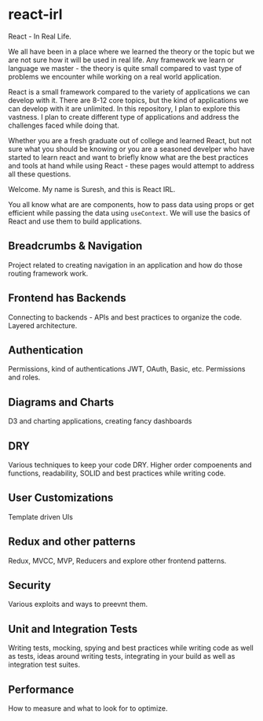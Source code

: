 # react-irl

React - In Real Life.

We all have been in a place where we learned the theory or the topic but we are not sure how it will be used in real life. Any framework we learn or language we master - the theory is quite small compared to vast type of problems we encounter while working on a real world application.

React is a small framework compared to the variety of applications we can develop with it. There are 8-12 core topics, but the kind of applications we can develop with it are unlimited. In this repository, I plan to explore this vastness. I plan to create different type of applications and address the challenges faced while doing that.

Whether you are a fresh graduate out of college and learned React, but not sure what you should be knowing or you are a seasoned develper who have started to learn react and want to briefly know what are the best practices and tools at hand while using React - these pages would attempt to address all these questions.

Welcome. My name is Suresh, and this is React IRL.

You all know what are are components, how to pass data using props or get efficient while passing the data using `useContext`. We will use the basics of React and use them to build applications.

## Breadcrumbs & Navigation

Project related to creating navigation in an application and how do those routing framework work.

## Frontend has Backends

Connecting to backends - APIs and best practices to organize the code. Layered architecture.

## Authentication

Permissions, kind of authentications JWT, OAuth, Basic, etc. Permissions and roles.

## Diagrams and Charts

D3 and charting applications, creating fancy dashboards

## DRY

Various techniques to keep your code DRY. Higher order compoenents and functions, readability, SOLID and best practices while writing code.

## User Customizations

Template driven UIs

## Redux and other patterns

Redux, MVCC, MVP, Reducers and explore other frontend patterns.

## Security

Various exploits and ways to preevnt them.

## Unit and Integration Tests

Writing tests, mocking, spying and best practices while writing code as well as tests, ideas around writing tests, integrating in your build as well as integration test suites.

## Performance

How to measure and what to look for to optimize.

